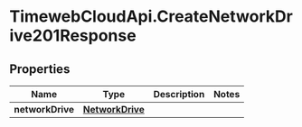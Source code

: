 # TimewebCloudApi.CreateNetworkDrive201Response

## Properties

Name | Type | Description | Notes
------------ | ------------- | ------------- | -------------
**networkDrive** | [**NetworkDrive**](NetworkDrive.md) |  | 


